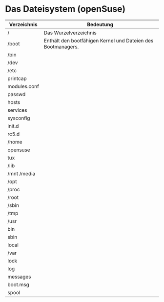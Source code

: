 # Das Dateisystem (openSuse)
|Verzeichnis		|Bedeutung														|
|-------------------|---------------------------------------------------------------|
|/   				|Das Wurzelverzeichnis											|
|/boot 				|Enthält den bootfähigen Kernel und Dateien des Bootmanagers.	|
|/bin  				|  																|
|/dev  				|  																|
|/etc  				|  																|
|	printcap		|																|
|	modules.conf	|																|
|	passwd			|																|
|	hosts			|																|
|	services		|																|
|	sysconfig		|																|
|	init.d			|																|
|		rc5.d		|																|
|/home				|																|
|	opensuse		|																|
|	tux				|																|
|/lib				|																|
|/mnt	/media		|																|
|/opt				|																|
|/proc				|																|
|/root				|																|
|/sbin				|																|
|/tmp				|																|
|/usr				|																|
|	bin				|																|
|	sbin			|																|
|	local			|																|
|/var				|																|
|	lock			|																|
|	log				|																|
|		messages	|																|
|		boot.msg	|																|
|	spool			|																|
